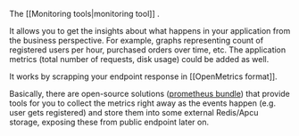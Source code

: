 The [[Monitoring tools|monitoring tool]] .

It allows you to get the insights about what happens in your application from the business perspective. For example, graphs representing count of registered users per hour, purchased orders over time, etc. The application metrics (total number of requests, disk usage) could be added as well.

It works by scrapping your endpoint response in [[OpenMetrics format]]. 

Basically, there are open-source solutions ([prometheus bundle](https://github.com/artprima/prometheus-metrics-bundle)) that provide tools for you to collect the metrics right away as the events happen (e.g. user gets registered) and store them into some external Redis/Apcu storage, exposing these from public endpoint later on.
